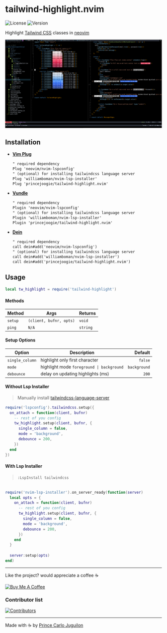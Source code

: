 # tailwind-highlight.nvim

![License](https://img.shields.io/badge/license-GPL2-brightgreen?style=flat)
![Version](https://img.shields.io/github/v/release/princejoogie/tailwind-highlight.nvim?color=%2349C31B)

Highlight [Tailwind CSS](https://tailwindcss.com/) classes in [neovim](https://neovim.io/)

![preview](./assets/tw_highlight.png)

## Installation

- **[Vim Plug](https://github.com/junegunn/vim-plug)**

  ```vim
  " required dependency
  Plug 'neovim/nvim-lspconfig'
  " (optional) for installing tailwindcss language server
  Plug 'williamboman/nvim-lsp-installer'
  Plug 'princejoogie/tailwind-highlight.nvim'
  ```

- **[Vundle](https://github.com/VundleVim/Vundle.vim)**

  ```vim
  " required dependency
  Plugin 'neovim/nvim-lspconfig'
  " (optional) for installing tailwindcss language server
  Plugin 'williamboman/nvim-lsp-installer'
  Plugin 'princejoogie/tailwind-highlight.nvim'
  ```

- **[Dein](https://github.com/Shougo/dein.vim)**
  ```vim
  " required dependency
  call dein#add('neovim/nvim-lspconfig')
  " (optional) for installing tailwindcss language server
  call dein#add('williamboman/nvim-lsp-installer')
  call dein#add('princejoogie/tailwind-highlight.nvim')
  ```

## Usage

```lua
local tw_highlight = require('tailwind-highlight')
```

#### Methods

| Method  | Args                    | Returns  |
| ------- | ----------------------- | -------- |
| `setup` | `(client, bufnr, opts)` | `void`   |
| `ping`  | `N/A`                   | `string` |

#### Setup Options

| Option          | Description                               |      Default |
| --------------- | ----------------------------------------- | -----------: |
| `single_column` | highlight only first character            |      `false` |
| `mode`          | highlight mode `foreground \| background` | `background` |
| `debounce`      | delay on updating highlights (ms)         |        `200` |

#### Without Lsp Installer

> Manually install [tailwindcss-language-server](https://www.npmjs.com/package/@tailwindcss/language-server)

```lua
require('lspconfig').tailwindcss.setup({
  on_attach = function(client, bufnr)
    -- rest of you config
    tw_highlight.setup(client, bufnr, {
      single_column = false,
      mode = 'background',
      debounce = 200,
    })
  end
})
```

#### With Lsp Installer

> `:LspInstall tailwindcss`

```lua

require('nvim-lsp-installer').on_server_ready(function(server)
  local opts = {
    on_attach = function(client, bufnr)
      -- rest of you config
      tw_highlight.setup(client, bufnr, {
        single_column = false,
        mode = 'background',
        debounce = 200,
      })
    end
  }

  server:setup(opts)
end)
```

---

Like the project? would appreciate a coffee ☕

[![Buy Me A Coffee](https://www.buymeacoffee.com/assets/img/custom_images/orange_img.png)](https://www.buymeacoffee.com/princejoogie)

### Contributor list

[![Contributors](https://contrib.rocks/image?repo=princejoogie/tailwind-highlight.nvim)](https://github.com/princejoogie/tailwind-highlight.nvim/graphs/contributors)

---

Made with ☕ by [Prince Carlo Juguilon][portfolio]

[portfolio]: https://princecaarlo.tech/
[github]: https://github.com/princejoogie/
[twitter]: https://twitter.com/princecaarlo/
[instagram]: https://www.instagram.com/princecaarlo/
[linkedin]: https://www.linkedin.com/in/princejoogie/

